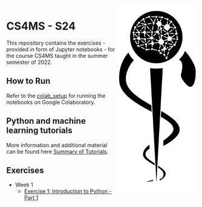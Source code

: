 <img src="images/logo_CS_MS_final.png" height="500" align="right"> 

# CS4MS - S24

This repository contains the exercises - provided in form of Jupyter notebooks - for the course CS4MS taught in the summer semester of 2022.

## How to Run

Refer to the [colab_setup](documents/colab_setup.md) for running the notebooks on Google Colaboratory.

## Python and machine learning tutorials

More information and additional material can be found here [Summary of Tutorials](documents/ListOfTutorials.md).

## Exercises
- Week 1
  - [Exercise 1: Introduction to Python - Part 1](https://colab.research.google.com/github/CS4MS/CS4MS_S24/blob/main/exercises/Exercise_1.ipynb)
<!---  - [Solution](https://colab.research.google.com/github/CS4MS/CS4MS_S24/blob/main/solutions/Exercise_1_Solution.ipynb)
- Week 2
  - [Exercise 2: Introduction to Python - Part 2](https://colab.research.google.com/github/CS4MS/CS4MS_S24/blob/main/exercises/Exercise_2.ipynb)
  - [Solution](https://colab.research.google.com/github/CS4MS/CS4MS_S24/blob/main/solutions/Exercise_2_Solution.ipynb)
- Week 3
  - [Exercise 3: Data Visualization and Analysis](https://colab.research.google.com/github/CS4MS/CS4MS_S24/blob/main/exercises/Exercise_3.ipynb)
  - [Solution](https://colab.research.google.com/github/CS4MS/CS4MS_S24/blob/main/solutions/Exercise_3_Solution.ipynb)
- Week 4
  - [Lecture 4: Convolutions](https://colab.research.google.com/github/CS4MS/CS4MS_S24/blob/main/lectures/Lecture_4.ipynb)
  - [Exercise 4: Convolutions](https://colab.research.google.com/github/CS4MS/CS4MS_S24/blob/main/exercises/Exercise_4.ipynb)
  - [Solution](https://colab.research.google.com/github/CS4MS/CS4MS_S24/blob/main/solutions/Exercise_4_Solution.ipynb)
- Week 5
  - [Lecture 5: Transformations and Dataloader](https://colab.research.google.com/github/CS4MS/CS4MS_S24/blob/main/lectures/Lecture_5.ipynb)
  - [Exercise 5: Confusing pretrained Network with Transformations](https://colab.research.google.com/github/CS4MS/CS4MS_S24/blob/main/exercises/Exercise_5.ipynb) 
  - [Solution](https://colab.research.google.com/github/CS4MS/CS4MS_S24/blob/main/solutions/Exercise_5_Solution.ipynb)
- Week 6
  - [Exercise 6: Metrics and Object Oriented Programming](https://colab.research.google.com/github/CS4MS/CS4MS_S24/blob/main/exercises/Exercise_6.ipynb)
  - [Solution](https://colab.research.google.com/github/CS4MS/CS4MS_S24/blob/main/solutions/Exercise_6_Solution.ipynb)
- Week 7
  - [Exercise 7a: Network Setup and First Training - part 1](https://colab.research.google.com/github/CS4MS/CS4MS_S24/blob/main/exercises/Exercise_7a.ipynb)
  - [Solution](https://colab.research.google.com/github/CS4MS/CS4MS_S24/blob/main/solutions/Exercise_7a_Solution.ipynb)
  - [Exercise 7b: Network Setup and First Training - part 2](https://colab.research.google.com/github/CS4MS/CS4MS_S24/blob/main/exercises/Exercise_7b.ipynb)
  - [Solution](https://colab.research.google.com/github/CS4MS/CS4MS_S24/blob/main/solutions/Exercise_7b_Solution.ipynb) -->
  
